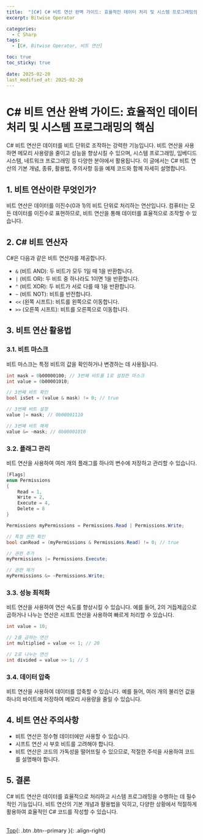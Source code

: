 ```yaml
---
title:  "[C#] C# 비트 연산 완벽 가이드: 효율적인 데이터 처리 및 시스템 프로그래밍의 핵심"
excerpt: Bitwise Operator

categories:
  - C Sharp
tags:
  - [C#, Bitwise Operator, 비트 연산]

toc: true
toc_sticky: true
 
date: 2025-02-20
last_modified_at: 2025-02-20
---
```


# C# 비트 연산 완벽 가이드: 효율적인 데이터 처리 및 시스템 프로그래밍의 핵심

C# 비트 연산은 데이터를 비트 단위로 조작하는 강력한 기능입니다. 비트 연산을 사용하면 메모리 사용량을 줄이고 성능을 향상시킬 수 있으며, 시스템 프로그래밍, 임베디드 시스템, 네트워크 프로그래밍 등 다양한 분야에서 활용됩니다. 이 글에서는 C# 비트 연산의 기본 개념, 종류, 활용법, 주의사항 등을 예제 코드와 함께 자세히 설명합니다.

## 1. 비트 연산이란 무엇인가?

비트 연산은 데이터를 이진수(0과 1)의 비트 단위로 처리하는 연산입니다. 컴퓨터는 모든 데이터를 이진수로 표현하므로, 비트 연산을 통해 데이터를 효율적으로 조작할 수 있습니다.

## 2. C# 비트 연산자

C#은 다음과 같은 비트 연산자를 제공합니다.

* `&` (비트 AND): 두 비트가 모두 1일 때 1을 반환합니다.
* `|` (비트 OR): 두 비트 중 하나라도 1이면 1을 반환합니다.
* `^` (비트 XOR): 두 비트가 서로 다를 때 1을 반환합니다.
* `~` (비트 NOT): 비트를 반전합니다.
* `<<` (왼쪽 시프트): 비트를 왼쪽으로 이동합니다.
* `>>` (오른쪽 시프트): 비트를 오른쪽으로 이동합니다.

## 3. 비트 연산 활용법

### 3.1. 비트 마스크

비트 마스크는 특정 비트의 값을 확인하거나 변경하는 데 사용됩니다.

```csharp
int mask = 0b00000100; // 3번째 비트를 1로 설정한 마스크
int value = 0b00001010;

// 3번째 비트 확인
bool isSet = (value & mask) != 0; // true

// 3번째 비트 설정
value |= mask; // 0b00001110

// 3번째 비트 해제
value &= ~mask; // 0b00001010
```

### 3.2. 플래그 관리

비트 연산을 사용하여 여러 개의 플래그를 하나의 변수에 저장하고 관리할 수 있습니다.

```csharp
[Flags]
enum Permissions
{
    Read = 1,
    Write = 2,
    Execute = 4,
    Delete = 8
}

Permissions myPermissions = Permissions.Read | Permissions.Write;

// 특정 권한 확인
bool canRead = (myPermissions & Permissions.Read) != 0; // true

// 권한 추가
myPermissions |= Permissions.Execute;

// 권한 제거
myPermissions &= ~Permissions.Write;
```

### 3.3. 성능 최적화

비트 연산을 사용하여 연산 속도를 향상시킬 수 있습니다. 예를 들어, 2의 거듭제곱으로 곱하거나 나누는 연산은 시프트 연산을 사용하여 빠르게 처리할 수 있습니다.

```csharp
int value = 10;

// 2를 곱하는 연산
int multiplied = value << 1; // 20

// 2로 나누는 연산
int divided = value >> 1; // 5
```

### 3.4. 데이터 압축

비트 연산을 사용하여 데이터를 압축할 수 있습니다. 예를 들어, 여러 개의 불리언 값을 하나의 바이트에 저장하여 메모리 사용량을 줄일 수 있습니다.

## 4. 비트 연산 주의사항

* 비트 연산은 정수형 데이터에만 사용할 수 있습니다.
* 시프트 연산 시 부호 비트를 고려해야 합니다.
* 비트 연산은 코드의 가독성을 떨어뜨릴 수 있으므로, 적절한 주석을 사용하여 코드를 설명해야 합니다.

## 5. 결론

C# 비트 연산은 데이터를 효율적으로 처리하고 시스템 프로그래밍을 수행하는 데 필수적인 기능입니다. 비트 연산의 기본 개념과 활용법을 익히고, 다양한 상황에서 적절하게 활용하여 효율적인 C# 코드를 작성할 수 있습니다.
<br><br>

[Top](#){: .btn .btn--primary }{: .align-right}